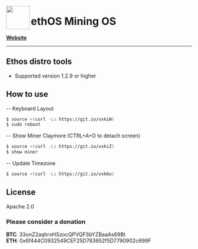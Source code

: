<img align="left" src="http://cdn.shopify.com/s/files/1/0725/0415/products/ethos_1024x1024.png?v=1493533448" width="64"><h1>ethOS Mining OS</h1>

**[Website](http://ethosdistro.com/)**
_______


## Ethos distro tools
- Supported version 1.2.9 or higher


## How to use

-- Keyboard Layout
```sh
$ source <(curl -Ls https://git.io/vxkiW)
$ sudo reboot
```

-- Show Miner Claymore (CTRL+A+D to detach screen)
```sh
$ source <(curl -Ls https://git.io/vxkiZ)
$ show miner
```

-- Update Timezone
```sh
$ source <(curl -Ls https://git.io/vxk6o)
```


License
----

Apache 2.0

### Please consider a donation

**BTC**: 33onZ2aqhrxHSzocQPVQFSbYZBaaAs69Bt <br />
**ETH**: 0x6f444C0932549CEF25D783652f5D7790902c699F <br />
